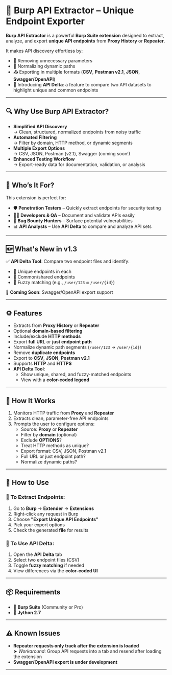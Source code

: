 # 🚀 Burp API Extractor – Unique Endpoint Exporter

**Burp API Extractor** is a powerful **Burp Suite extension** designed to extract, analyze, and export **unique API endpoints** from **Proxy History** or **Repeater**.

It makes API discovery effortless by:
- 🧹 Removing unnecessary parameters  
- 🔄 Normalizing dynamic paths  
- 📤 Exporting in multiple formats (**CSV**, **Postman v2.1**, **JSON**, **Swagger/OpenAPI**)  
- 🧠 Introducing **API Delta**: a feature to compare two API datasets to highlight unique and common endpoints  

---

## 🔍 Why Use Burp API Extractor?

- **Simplified API Discovery**  
  → Clean, structured, normalized endpoints from noisy traffic  
- **Automated Filtering**  
  → Filter by domain, HTTP method, or dynamic segments  
- **Multiple Export Options**  
  → CSV, JSON, Postman (v2.1), Swagger (coming soon!)  
- **Enhanced Testing Workflow**  
  → Export-ready data for documentation, validation, or analysis  

---

## 👥 Who’s It For?

This extension is perfect for:
- 🛡 **Penetration Testers** – Quickly extract endpoints for security testing  
- 👨‍💻 **Developers & QA** – Document and validate APIs easily  
- 🐞 **Bug Bounty Hunters** – Surface potential vulnerabilities  
- 📊 **API Analysts** – Use **API Delta** to compare and analyze API sets  

---

## 🆕 What's New in v1.3

✅ **API Delta Tool**: Compare two endpoint files and identify:
- 🔹 Unique endpoints in each  
- 🔁 Common/shared endpoints  
- 🤖 Fuzzy matching (e.g., `/user/123` ≈ `/user/{id}`)  

🚀 **Coming Soon**: Swagger/OpenAPI export support  

---

## ⚙️ Features

- Extracts from **Proxy History** or **Repeater**
- Optional **domain-based filtering**
- Include/exclude **HTTP methods**
- Export **full URL** or **just endpoint path**
- Normalize dynamic path segments (`/user/123` → `/user/{id}`)
- Remove **duplicate endpoints**
- Export to **CSV**, **JSON**, **Postman v2.1**
- Supports **HTTP** and **HTTPS**
- **API Delta Tool**:
  - Show unique, shared, and fuzzy-matched endpoints
  - View with a **color-coded legend**

---

## 🔧 How It Works

1. Monitors HTTP traffic from **Proxy** and **Repeater**
2. Extracts clean, parameter-free API endpoints
3. Prompts the user to configure options:
   - Source: **Proxy** or **Repeater**
   - Filter by **domain** (optional)
   - Exclude **OPTIONS**?
   - Treat HTTP methods as unique?
   - Export format: CSV, JSON, Postman v2.1
   - Full URL or just endpoint path?
   - Normalize dynamic paths?

---

## 📌 How to Use

### 🔹 To Extract Endpoints:
1. Go to **Burp** → **Extender** → **Extensions**  
2. Right-click any request in Burp  
3. Choose **"Export Unique API Endpoints"**  
4. Pick your export options  
5. Check the generated **file** for results  

### 🔹 To Use API Delta:
1. Open the **API Delta** tab  
2. Select two endpoint files (CSV)  
3. Toggle **fuzzy matching** if needed  
4. View differences via the **color-coded UI**  

---

## 📦 Requirements

- 🧪 **Burp Suite** (Community or Pro)  
- 🐍 **Jython 2.7**  

---

## ⚠️ Known Issues

- **Repeater requests only track after the extension is loaded**  
  ➤ *Workaround*: Group API requests into a tab and resend after loading the extension  
- **Swagger/OpenAPI export is under development**  

---
